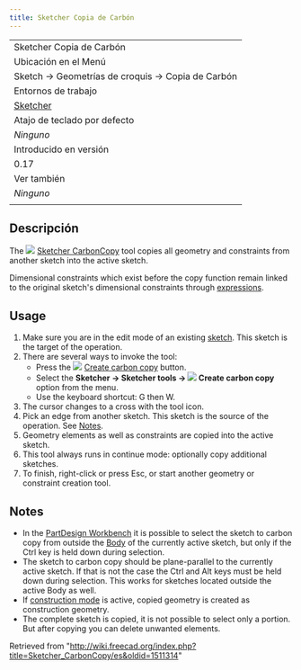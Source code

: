 ```yaml
---
title: Sketcher Copia de Carbón
---
```

|  |
| --- |
| Sketcher Copia de Carbón |
| Ubicación en el Menú |
| Sketch → Geometrías de croquis → Copia de Carbón |
| Entornos de trabajo |
| [Sketcher](/Sketcher_Workbench/es "Sketcher Workbench/es") |
| Atajo de teclado por defecto |
| *Ninguno* |
| Introducido en versión |
| 0.17 |
| Ver también |
| *Ninguno* |
|  |

## Descripción

The ![](/images/Sketcher_CarbonCopy.svg) [Sketcher CarbonCopy](/Sketcher_CarbonCopy "Sketcher CarbonCopy") tool copies all geometry and constraints from another sketch into the active sketch.

Dimensional constraints which exist before the copy function remain linked to the original sketch's dimensional constraints through [expressions](/Expressions "Expressions").

## Usage

1. Make sure you are in the edit mode of an existing [sketch](/Sketcher_NewSketch "Sketcher NewSketch"). This sketch is the target of the operation.
2. There are several ways to invoke the tool:
   * Press the ![](/images/Sketcher_CarbonCopy.svg) [Create carbon copy](/Sketcher_CarbonCopy "Sketcher CarbonCopy") button.
   * Select the **Sketcher → Sketcher tools → ![](/images/Sketcher_CarbonCopy.svg) Create carbon copy** option from the menu.
   * Use the keyboard shortcut: G then W.
3. The cursor changes to a cross with the tool icon.
4. Pick an edge from another sketch. This sketch is the source of the operation. See [Notes](#Notes).
5. Geometry elements as well as constraints are copied into the active sketch.
6. This tool always runs in continue mode: optionally copy additional sketches.
7. To finish, right-click or press Esc, or start another geometry or constraint creation tool.

## Notes

* In the [PartDesign Workbench](/PartDesign_Workbench "PartDesign Workbench") it is possible to select the sketch to carbon copy from outside the [Body](/PartDesign_Body "PartDesign Body") of the currently active sketch, but only if the Ctrl key is held down during selection.
* The sketch to carbon copy should be plane-parallel to the currently active sketch. If that is not the case the Ctrl and Alt keys must be held down during selection. This works for sketches located outside the active Body as well.
* If [construction mode](/Sketcher_ToggleConstruction "Sketcher ToggleConstruction") is active, copied geometry is created as construction geometry.
* The complete sketch is copied, it is not possible to select only a portion. But after copying you can delete unwanted elements.

Retrieved from "<http://wiki.freecad.org/index.php?title=Sketcher_CarbonCopy/es&oldid=1511314>"